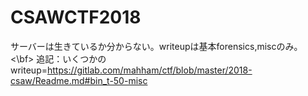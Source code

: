 # CSAWCTF2018
サーバーは生きているか分からない。writeupは基本forensics,miscのみ。<\bf>
追記：いくつかのwriteup=https://gitlab.com/mahham/ctf/blob/master/2018-csaw/Readme.md#bin_t-50-misc
